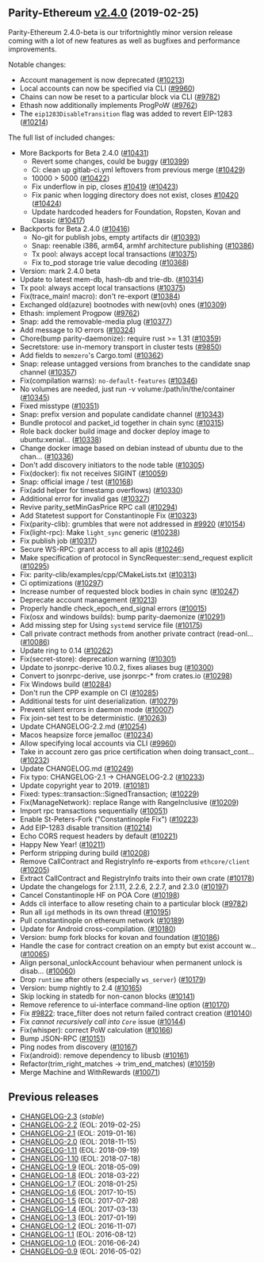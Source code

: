## Parity-Ethereum [v2.4.0](https://github.com/paritytech/parity-ethereum/releases/tag/v2.4.0) (2019-02-25)

Parity-Ethereum 2.4.0-beta is our trifortnightly minor version release coming with a lot of new features as well as bugfixes and performance improvements.

Notable changes:
- Account management is now deprecated ([#10213](https://github.com/paritytech/parity-ethereum/pull/10213))
- Local accounts can now be specified via CLI ([#9960](https://github.com/paritytech/parity-ethereum/pull/9960))
- Chains can now be reset to a particular block via CLI ([#9782](https://github.com/paritytech/parity-ethereum/pull/9782))
- Ethash now additionally implements ProgPoW ([#9762](https://github.com/paritytech/parity-ethereum/pull/9762)) 
- The `eip1283DisableTransition` flag was added to revert EIP-1283 ([#10214](https://github.com/paritytech/parity-ethereum/pull/10214))

The full list of included changes:
- More Backports for Beta 2.4.0 ([#10431](https://github.com/paritytech/parity-ethereum/pull/10431))
  - Revert some changes, could be buggy ([#10399](https://github.com/paritytech/parity-ethereum/pull/10399))
  - Ci: clean up gitlab-ci.yml leftovers from previous merge ([#10429](https://github.com/paritytech/parity-ethereum/pull/10429))
  - 10000 > 5000 ([#10422](https://github.com/paritytech/parity-ethereum/pull/10422))
  - Fix underflow in pip, closes [#10419](https://github.com/paritytech/parity-ethereum/pull/10419) ([#10423](https://github.com/paritytech/parity-ethereum/pull/10423))
  - Fix panic when logging directory does not exist, closes [#10420](https://github.com/paritytech/parity-ethereum/pull/10420) ([#10424](https://github.com/paritytech/parity-ethereum/pull/10424))
  - Update hardcoded headers for Foundation, Ropsten, Kovan and Classic ([#10417](https://github.com/paritytech/parity-ethereum/pull/10417))
- Backports for Beta 2.4.0 ([#10416](https://github.com/paritytech/parity-ethereum/pull/10416))
  - No-git for publish jobs, empty artifacts dir ([#10393](https://github.com/paritytech/parity-ethereum/pull/10393))
  - Snap: reenable i386, arm64, armhf architecture publishing ([#10386](https://github.com/paritytech/parity-ethereum/pull/10386))
  - Tx pool: always accept local transactions ([#10375](https://github.com/paritytech/parity-ethereum/pull/10375))
  - Fix to_pod storage trie value decoding ([#10368](https://github.com/paritytech/parity-ethereum/pull/10368))
- Version: mark 2.4.0 beta
- Update to latest mem-db, hash-db and trie-db. ([#10314](https://github.com/paritytech/parity-ethereum/pull/10314))
- Tx pool: always accept local transactions ([#10375](https://github.com/paritytech/parity-ethereum/pull/10375))
- Fix(trace_main! macro): don't re-export ([#10384](https://github.com/paritytech/parity-ethereum/pull/10384))
- Exchanged old(azure) bootnodes with new(ovh) ones ([#10309](https://github.com/paritytech/parity-ethereum/pull/10309))
- Ethash: implement Progpow ([#9762](https://github.com/paritytech/parity-ethereum/pull/9762))
- Snap: add the removable-media plug ([#10377](https://github.com/paritytech/parity-ethereum/pull/10377))
- Add message to IO errors ([#10324](https://github.com/paritytech/parity-ethereum/pull/10324))
- Chore(bump parity-daemonize): require rust >= 1.31 ([#10359](https://github.com/paritytech/parity-ethereum/pull/10359))
- Secretstore: use in-memory transport in cluster tests ([#9850](https://github.com/paritytech/parity-ethereum/pull/9850))
- Add fields to `memzero`'s Cargo.toml ([#10362](https://github.com/paritytech/parity-ethereum/pull/10362))
- Snap: release untagged versions from branches to the candidate snap channel ([#10357](https://github.com/paritytech/parity-ethereum/pull/10357))
- Fix(compilation warns): `no-default-features` ([#10346](https://github.com/paritytech/parity-ethereum/pull/10346))
- No volumes are needed, just run -v volume:/path/in/the/container ([#10345](https://github.com/paritytech/parity-ethereum/pull/10345))
- Fixed misstype ([#10351](https://github.com/paritytech/parity-ethereum/pull/10351))
- Snap: prefix version and populate candidate channel ([#10343](https://github.com/paritytech/parity-ethereum/pull/10343))
- Bundle protocol and packet_id together in chain sync ([#10315](https://github.com/paritytech/parity-ethereum/pull/10315))
- Role back docker build image and docker deploy image to ubuntu:xenial… ([#10338](https://github.com/paritytech/parity-ethereum/pull/10338))
- Change docker image based on debian instead of ubuntu due to the chan… ([#10336](https://github.com/paritytech/parity-ethereum/pull/10336))
- Don't add discovery initiators to the node table ([#10305](https://github.com/paritytech/parity-ethereum/pull/10305))
- Fix(docker): fix not receives SIGINT ([#10059](https://github.com/paritytech/parity-ethereum/pull/10059))
- Snap: official image / test ([#10168](https://github.com/paritytech/parity-ethereum/pull/10168))
- Fix(add helper for timestamp overflows) ([#10330](https://github.com/paritytech/parity-ethereum/pull/10330))
- Additional error for invalid gas ([#10327](https://github.com/paritytech/parity-ethereum/pull/10327))
- Revive parity_setMinGasPrice RPC call ([#10294](https://github.com/paritytech/parity-ethereum/pull/10294))
- Add Statetest support for Constantinople Fix ([#10323](https://github.com/paritytech/parity-ethereum/pull/10323))
- Fix(parity-clib): grumbles that were not addressed in [#9920](https://github.com/paritytech/parity-ethereum/pull/9920) ([#10154](https://github.com/paritytech/parity-ethereum/pull/10154))
- Fix(light-rpc): Make `light_sync` generic ([#10238](https://github.com/paritytech/parity-ethereum/pull/10238))
- Fix publish job ([#10317](https://github.com/paritytech/parity-ethereum/pull/10317))
- Secure WS-RPC: grant access to all apis ([#10246](https://github.com/paritytech/parity-ethereum/pull/10246))
- Make specification of protocol in SyncRequester::send_request explicit ([#10295](https://github.com/paritytech/parity-ethereum/pull/10295))
- Fix: parity-clib/examples/cpp/CMakeLists.txt ([#10313](https://github.com/paritytech/parity-ethereum/pull/10313))
- Ci optimizations ([#10297](https://github.com/paritytech/parity-ethereum/pull/10297))
- Increase number of requested block bodies in chain sync ([#10247](https://github.com/paritytech/parity-ethereum/pull/10247))
- Deprecate account management ([#10213](https://github.com/paritytech/parity-ethereum/pull/10213))
- Properly handle check_epoch_end_signal errors ([#10015](https://github.com/paritytech/parity-ethereum/pull/10015))
- Fix(osx and windows builds): bump parity-daemonize ([#10291](https://github.com/paritytech/parity-ethereum/pull/10291))
- Add missing step for Using `systemd` service file ([#10175](https://github.com/paritytech/parity-ethereum/pull/10175))
- Call private contract methods from another private contract (read-onl… ([#10086](https://github.com/paritytech/parity-ethereum/pull/10086))
- Update ring to 0.14 ([#10262](https://github.com/paritytech/parity-ethereum/pull/10262))
- Fix(secret-store): deprecation warning ([#10301](https://github.com/paritytech/parity-ethereum/pull/10301))
- Update to jsonrpc-derive 10.0.2, fixes aliases bug ([#10300](https://github.com/paritytech/parity-ethereum/pull/10300))
- Convert to jsonrpc-derive, use jsonrpc-* from crates.io ([#10298](https://github.com/paritytech/parity-ethereum/pull/10298))
- Fix Windows build ([#10284](https://github.com/paritytech/parity-ethereum/pull/10284))
- Don't run the CPP example on CI ([#10285](https://github.com/paritytech/parity-ethereum/pull/10285))
- Additional tests for uint deserialization. ([#10279](https://github.com/paritytech/parity-ethereum/pull/10279))
- Prevent silent errors in daemon mode ([#10007](https://github.com/paritytech/parity-ethereum/pull/10007))
- Fix join-set test to be deterministic. ([#10263](https://github.com/paritytech/parity-ethereum/pull/10263))
- Update CHANGELOG-2.2.md ([#10254](https://github.com/paritytech/parity-ethereum/pull/10254))
- Macos heapsize force jemalloc ([#10234](https://github.com/paritytech/parity-ethereum/pull/10234))
- Allow specifying local accounts via CLI ([#9960](https://github.com/paritytech/parity-ethereum/pull/9960))
- Take in account zero gas price certification when doing transact_cont… ([#10232](https://github.com/paritytech/parity-ethereum/pull/10232))
- Update CHANGELOG.md ([#10249](https://github.com/paritytech/parity-ethereum/pull/10249))
- Fix typo: CHANGELOG-2.1 -> CHANGELOG-2.2 ([#10233](https://github.com/paritytech/parity-ethereum/pull/10233))
- Update copyright year to 2019. ([#10181](https://github.com/paritytech/parity-ethereum/pull/10181))
- Fixed: types::transaction::SignedTransaction; ([#10229](https://github.com/paritytech/parity-ethereum/pull/10229))
- Fix(ManageNetwork): replace Range with RangeInclusive ([#10209](https://github.com/paritytech/parity-ethereum/pull/10209))
- Import rpc transactions sequentially ([#10051](https://github.com/paritytech/parity-ethereum/pull/10051))
- Enable St-Peters-Fork ("Constantinople Fix") ([#10223](https://github.com/paritytech/parity-ethereum/pull/10223))
- Add EIP-1283 disable transition ([#10214](https://github.com/paritytech/parity-ethereum/pull/10214))
- Echo CORS request headers by default ([#10221](https://github.com/paritytech/parity-ethereum/pull/10221))
- Happy New Year! ([#10211](https://github.com/paritytech/parity-ethereum/pull/10211))
- Perform stripping during build ([#10208](https://github.com/paritytech/parity-ethereum/pull/10208))
- Remove CallContract and RegistryInfo re-exports from `ethcore/client` ([#10205](https://github.com/paritytech/parity-ethereum/pull/10205))
- Extract CallContract and RegistryInfo traits into their own crate ([#10178](https://github.com/paritytech/parity-ethereum/pull/10178))
- Update the changelogs for 2.1.11, 2.2.6, 2.2.7, and 2.3.0 ([#10197](https://github.com/paritytech/parity-ethereum/pull/10197))
- Cancel Constantinople HF on POA Core ([#10198](https://github.com/paritytech/parity-ethereum/pull/10198))
- Adds cli interface to allow reseting chain to a particular block ([#9782](https://github.com/paritytech/parity-ethereum/pull/9782))
- Run all `igd` methods in its own thread ([#10195](https://github.com/paritytech/parity-ethereum/pull/10195))
- Pull constantinople on ethereum network ([#10189](https://github.com/paritytech/parity-ethereum/pull/10189))
- Update for Android cross-compilation. ([#10180](https://github.com/paritytech/parity-ethereum/pull/10180))
- Version: bump fork blocks for kovan and foundation ([#10186](https://github.com/paritytech/parity-ethereum/pull/10186))
- Handle the case for contract creation on an empty but exist account w… ([#10065](https://github.com/paritytech/parity-ethereum/pull/10065))
- Align personal_unlockAccount behaviour when permanent unlock is disab… ([#10060](https://github.com/paritytech/parity-ethereum/pull/10060))
- Drop `runtime` after others (especially `ws_server`) ([#10179](https://github.com/paritytech/parity-ethereum/pull/10179))
- Version: bump nightly to 2.4 ([#10165](https://github.com/paritytech/parity-ethereum/pull/10165))
- Skip locking in statedb for non-canon blocks ([#10141](https://github.com/paritytech/parity-ethereum/pull/10141))
- Remove reference to ui-interface command-line option ([#10170](https://github.com/paritytech/parity-ethereum/pull/10170))
- Fix [#9822](https://github.com/paritytech/parity-ethereum/pull/9822): trace_filter does not return failed contract creation ([#10140](https://github.com/paritytech/parity-ethereum/pull/10140))
- Fix _cannot recursively call into `Core`_ issue ([#10144](https://github.com/paritytech/parity-ethereum/pull/10144))
- Fix(whisper): correct PoW calculation ([#10166](https://github.com/paritytech/parity-ethereum/pull/10166))
- Bump JSON-RPC ([#10151](https://github.com/paritytech/parity-ethereum/pull/10151))
- Ping nodes from discovery ([#10167](https://github.com/paritytech/parity-ethereum/pull/10167))
- Fix(android): remove dependency to libusb ([#10161](https://github.com/paritytech/parity-ethereum/pull/10161))
- Refactor(trim_right_matches -> trim_end_matches) ([#10159](https://github.com/paritytech/parity-ethereum/pull/10159))
- Merge Machine and WithRewards ([#10071](https://github.com/paritytech/parity-ethereum/pull/10071))

## Previous releases

- [CHANGELOG-2.3](docs/CHANGELOG-2.3.md) (_stable_)
- [CHANGELOG-2.2](docs/CHANGELOG-2.2.md) (EOL: 2019-02-25)
- [CHANGELOG-2.1](docs/CHANGELOG-2.1.md) (EOL: 2019-01-16)
- [CHANGELOG-2.0](docs/CHANGELOG-2.0.md) (EOL: 2018-11-15)
- [CHANGELOG-1.11](docs/CHANGELOG-1.11.md) (EOL: 2018-09-19)
- [CHANGELOG-1.10](docs/CHANGELOG-1.10.md) (EOL: 2018-07-18)
- [CHANGELOG-1.9](docs/CHANGELOG-1.9.md) (EOL: 2018-05-09)
- [CHANGELOG-1.8](docs/CHANGELOG-1.8.md) (EOL: 2018-03-22)
- [CHANGELOG-1.7](docs/CHANGELOG-1.7.md) (EOL: 2018-01-25)
- [CHANGELOG-1.6](docs/CHANGELOG-1.6.md) (EOL: 2017-10-15)
- [CHANGELOG-1.5](docs/CHANGELOG-1.5.md) (EOL: 2017-07-28)
- [CHANGELOG-1.4](docs/CHANGELOG-1.4.md) (EOL: 2017-03-13)
- [CHANGELOG-1.3](docs/CHANGELOG-1.3.md) (EOL: 2017-01-19)
- [CHANGELOG-1.2](docs/CHANGELOG-1.2.md) (EOL: 2016-11-07)
- [CHANGELOG-1.1](docs/CHANGELOG-1.1.md) (EOL: 2016-08-12)
- [CHANGELOG-1.0](docs/CHANGELOG-1.0.md) (EOL: 2016-06-24)
- [CHANGELOG-0.9](docs/CHANGELOG-0.9.md) (EOL: 2016-05-02)
